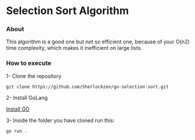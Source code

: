 # Selection Sort Algorithm

### About
This algorithm is a good one but not so efficient one, because of your O(n2) time complexity, which makes it inefficient on large lists.

### How to execute
1- Clone the repository
```
git clone https://github.com/Sherlockzen/go-selection-sort.git
```

2- Install GoLang

[Install GO](https://go.dev/doc/install)

3- Inside the folder you have cloned run this:
```
go run .
```

